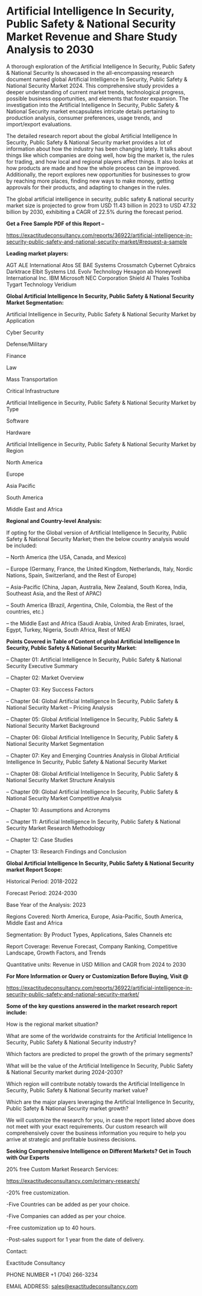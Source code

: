 # Artificial Intelligence In Security, Public Safety & National Security Market Revenue and Share Study Analysis to 2030

A thorough exploration of the Artificial Intelligence In Security, Public Safety & National Security Is showcased  in the all-encompassing research document named global Artificial Intelligence In Security, Public Safety & National Security Market 2024. This comprehensive study provides a deeper understanding of current market trends, technological progress, possible business opportunities, and elements that foster expansion. The investigation into the Artificial Intelligence In Security, Public Safety & National Security market encapsulates intricate details pertaining to production analysis, consumer preferences, usage trends, and import/export evaluations.

The detailed research report about the global Artificial Intelligence In Security, Public Safety & National Security market provides a lot of information about how the industry has been changing lately. It talks about things like which companies are doing well, how big the market is, the rules for trading, and how local and regional players affect things. It also looks at how products are made and how the whole process can be improved. Additionally, the report explores new opportunities for businesses to grow by reaching more places, finding new ways to make money, getting approvals for their products, and adapting to changes in the rules.

The global artificial intelligence in security, public safety & national security market size is projected to grow from USD 11.43 billion in 2023 to USD 47.32 billion by 2030, exhibiting a CAGR of 22.5% during the forecast period.

**Get a Free Sample PDF of this Report –**

https://exactitudeconsultancy.com/reports/36922/artificial-intelligence-in-security-public-safety-and-national-security-market/#request-a-sample

**Leading market players:**

AGT ALE International Atos SE BAE Systems Crossmatch Cybernet Cybraics Darktrace Elbit Systems Ltd. Evolv Technology Hexagon ab Honeywell International Inc. IBM Microsoft NEC Corporation Shield AI Thales Toshiba Tygart Technology Veridium

**Global Artificial Intelligence In Security, Public Safety & National Security Market Segmentation:**

Artificial Intelligence in Security, Public Safety & National Security Market by Application

Cyber Security

Defense/Military

Finance

Law

Mass Transportation

Critical Infrastructure

Artificial Intelligence in Security, Public Safety & National Security Market by Type

Software

Hardware

Artificial Intelligence in Security, Public Safety & National Security Market by Region

North America

Europe

Asia Pacific

South America

Middle East and Africa

**Regional and Country-level Analysis:**

If opting for the Global version of Artificial Intelligence In Security, Public Safety & National Security Market; then the below country analysis would be included:

– North America (the USA, Canada, and Mexico)

– Europe (Germany, France, the United Kingdom, Netherlands, Italy, Nordic Nations, Spain, Switzerland, and the Rest of Europe)

– Asia-Pacific (China, Japan, Australia, New Zealand, South Korea, India, Southeast Asia, and the Rest of APAC)

– South America (Brazil, Argentina, Chile, Colombia, the Rest of the countries, etc.)

– the Middle East and Africa (Saudi Arabia, United Arab Emirates, Israel, Egypt, Turkey, Nigeria, South Africa, Rest of MEA)

**Points Covered in Table of Content of global Artificial Intelligence In Security, Public Safety & National Security Market:**

– Chapter 01:  Artificial Intelligence In Security, Public Safety & National Security Executive Summary

– Chapter 02: Market Overview

– Chapter 03: Key Success Factors

– Chapter 04: Global Artificial Intelligence In Security, Public Safety & National Security Market – Pricing Analysis

– Chapter 05: Global Artificial Intelligence In Security, Public Safety & National Security Market Background

– Chapter 06: Global Artificial Intelligence In Security, Public Safety & National Security Market Segmentation

– Chapter 07: Key and Emerging Countries Analysis in Global Artificial Intelligence In Security, Public Safety & National Security Market

– Chapter 08: Global Artificial Intelligence In Security, Public Safety & National Security Market Structure Analysis

– Chapter 09: Global Artificial Intelligence In Security, Public Safety & National Security Market Competitive Analysis

– Chapter 10: Assumptions and Acronyms

– Chapter 11: Artificial Intelligence In Security, Public Safety & National Security Market Research Methodology

– Chapter 12: Case Studies

– Chapter 13: Research Findings and Conclusion

**Global Artificial Intelligence In Security, Public Safety & National Security market Report Scope:**

Historical Period: 2018-2022

Forecast Period: 2024-2030

Base Year of the Analysis: 2023

Regions Covered: North America, Europe, Asia-Pacific, South America, Middle East and Africa

Segmentation: By Product Types, Applications, Sales Channels etc

Report Coverage: Revenue Forecast, Company Ranking, Competitive Landscape, Growth Factors, and Trends

Quantitative units: Revenue in USD Million and CAGR from 2024 to 2030

**For More Information or Query or Customization Before Buying, Visit @**

https://exactitudeconsultancy.com/reports/36922/artificial-intelligence-in-security-public-safety-and-national-security-market/

**Some of the key questions answered in the market research report include:**

How is the regional market situation?

What are some of the worldwide constraints for the Artificial Intelligence In Security, Public Safety & National Security industry?

Which factors are predicted to propel the growth of the primary segments?

What will be the value of the Artificial Intelligence In Security, Public Safety & National Security market during 2024-2030?

Which region will contribute notably towards the Artificial Intelligence In Security, Public Safety & National Security market value?

Which are the major players leveraging the Artificial Intelligence In Security, Public Safety & National Security market growth?

We will customize the research for you, in case the report listed above does not meet with your exact requirements. Our custom research will comprehensively cover the business information you require to help you arrive at strategic and profitable business decisions.

**Seeking Comprehensive Intelligence on Different Markets? Get in Touch with Our Experts**

20% free Custom Market Research Services:

https://exactitudeconsultancy.com/primary-research/

-20% free customization.

-Five Countries can be added as per your choice.

-Five Companies can added as per your choice.

-Free customization up to 40 hours.

-Post-sales support for 1 year from the date of delivery.

Contact:

Exactitude Consultancy

PHONE NUMBER +1 (704) 266-3234

EMAIL ADDRESS: sales@exactitudeconsultancy.com

